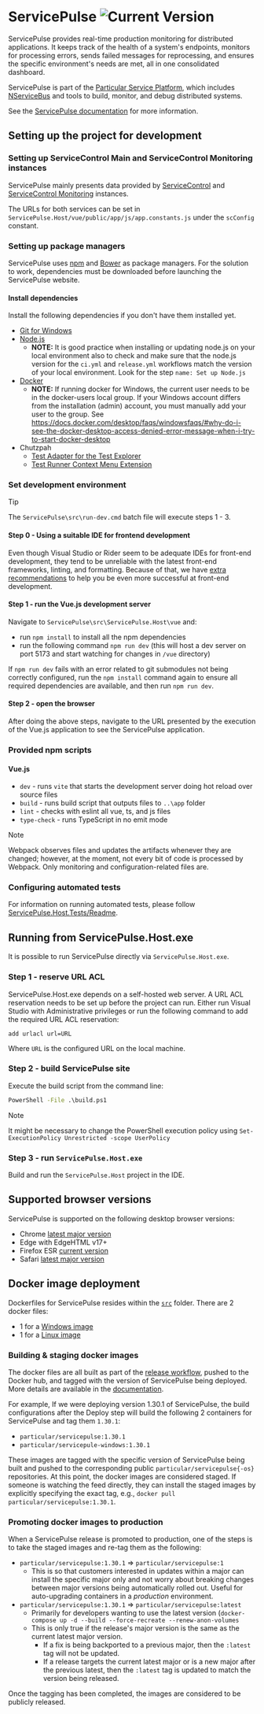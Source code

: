 # ServicePulse ![Current Version](https://img.shields.io/github/release/particular/servicepulse.svg?style=flat&label=current%20version)

ServicePulse provides real-time production monitoring for distributed applications. It keeps track of the health of a system's endpoints, monitors for processing errors, sends failed messages for reprocessing, and ensures the specific environment's needs are met, all in one consolidated dashboard.

ServicePulse is part of the [Particular Service Platform](https://particular.net/service-platform), which includes [NServiceBus](https://particular.net/nservicebus) and tools to build, monitor, and debug distributed systems.

See the [ServicePulse documentation](https://docs.particular.net/servicepulse/) for more information.

## Setting up the project for development

### Setting up ServiceControl Main and ServiceControl Monitoring instances

ServicePulse mainly presents data provided by [ServiceControl](https://docs.particular.net/servicecontrol) and [ServiceControl Monitoring](https://docs.particular.net/servicecontrol/monitoring-instances/) instances.

The URLs for both services can be set in `ServicePulse.Host/vue/public/app/js/app.constants.js` under the `scConfig` constant.

### Setting up package managers

ServicePulse uses [npm](https://www.npmjs.com/) and [Bower](https://bower.io/) as package managers. For the solution to work, dependencies must be downloaded before launching the ServicePulse website.

#### Install dependencies

Install the following dependencies if you don't have them installed yet.

- [Git for Windows](https://gitforwindows.org/)
- [Node.js](https://nodejs.org/en/download/)
  - **NOTE:** It is good practice when installing or updating node.js on your local environment also to check and make sure that the node.js version for the `ci.yml` and `release.yml` workflows match the version of your local environment. Look for the step `name: Set up Node.js`
- [Docker](https://docs.docker.com/get-docker/)
  - **NOTE:** If running docker for Windows, the current user needs to be in the docker-users local group. If your Windows account differs from the installation (admin) account, you must manually add your user to the group. See <https://docs.docker.com/desktop/faqs/windowsfaqs/#why-do-i-see-the-docker-desktop-access-denied-error-message-when-i-try-to-start-docker-desktop>
- Chutzpah
  - [Test Adapter for the Test Explorer](https://marketplace.visualstudio.com/items?itemName=vs-publisher-2795.ChutzpahTestAdapterfortheTestExplorer)
  - [Test Runner Context Menu Extension](https://marketplace.visualstudio.com/items?itemName=vs-publisher-2795.ChutzpahTestRunnerContextMenuExtension)

### Set development environment

> [!TIP]
> The `ServicePulse\src\run-dev.cmd` batch file will execute steps 1 - 3.

#### Step 0 - Using a suitable IDE for frontend development

Even though Visual Studio or Rider seem to be adequate IDEs for front-end development, they tend to be unreliable with the latest front-end frameworks, linting, and formatting.
Because of that, we have [extra recommendations](/docs/frontend/frontend-ide.md) to help you be even more successful at front-end development.
 
#### Step 1 - run the Vue.js development server 

Navigate to `ServicePulse\src\ServicePulse.Host\vue` and:

- run `npm install` to install all the npm dependencies
- run the following command `npm run dev` (this will host a dev server on port 5173 and start watching for changes in `/vue` directory)

If `npm run dev` fails with an error related to git submodules not being correctly configured, run the `npm install` command again to ensure all required dependencies are available, and then run `npm run dev`.

#### Step 2 - open the browser

After doing the above steps, navigate to the URL presented by the execution of the Vue.js application to see the ServicePulse application.

### Provided npm scripts

#### Vue.js

- `dev` - runs `vite` that starts the development server doing hot reload over source files
- `build` - runs build script that outputs files to `..\app` folder
- `lint` - checks with eslint all vue, ts, and js files
- `type-check` - runs TypeScript in no emit mode

> [!NOTE]
> Webpack observes files and updates the artifacts whenever they are changed; however, at the moment, not every bit of code is processed by Webpack. Only monitoring and configuration-related files are.

### Configuring automated tests

For information on running automated tests, please follow [ServicePulse.Host.Tests/Readme](https://github.com/Particular/ServicePulse/blob/master/src/ServicePulse.Host.Tests/README.md).

## Running from ServicePulse.Host.exe

It is possible to run ServicePulse directly via `ServicePulse.Host.exe`.

### Step 1 - reserve URL ACL

ServicePulse.Host.exe depends on a self-hosted web server. A URL ACL reservation needs to be set up before the project can run. Either run Visual Studio with Administrative privileges or run the following command to add the required URL ACL reservation:

```
add urlacl url=URL
```

Where `URL` is the configured URL on the local machine.

### Step 2 - build ServicePulse site

Execute the build script from the command line:

```cmd
PowerShell -File .\build.ps1
```

> [!NOTE]
> It might be necessary to change the PowerShell execution policy using `Set-ExecutionPolicy Unrestricted -scope UserPolicy`

### Step 3 - run `ServicePulse.Host.exe`

Build and run the `ServicePulse.Host` project in the IDE.

## Supported browser versions

ServicePulse is supported on the following desktop browser versions:

- Chrome [latest major version](https://chromereleases.googleblog.com/)
- Edge with EdgeHTML v17+
- Firefox ESR [current version](https://www.mozilla.org/en-US/firefox/enterprise/)
- Safari [latest major version](https://developer.apple.com/safari/)

## Docker image deployment

Dockerfiles for ServicePulse resides within the [`src`](https://github.com/Particular/ServicePulse/tree/master/src) folder. There are 2 docker files:

- 1 for a [Windows image](https://github.com/Particular/ServicePulse/blob/master/src/dockerfile.iis)
- 1 for a [Linux image](https://github.com/Particular/ServicePulse/blob/master/src/dockerfile.nginx)

### Building & staging docker images

The docker files are all built as part of the [release workflow](https://github.com/Particular/ServicePulse/blob/master/.github/workflows/release.yml), pushed to the Docker hub, and tagged with the version of ServicePulse being deployed. More details are available in the [documentation](https://docs.particular.net/servicepulse/containerization/).

For example, If we were deploying version 1.30.1 of ServicePulse, the build configurations after the Deploy step will build the following 2 containers for ServicePulse and tag them `1.30.1`:

- `particular/servicepulse:1.30.1`
- `particular/servicepule-windows:1.30.1`

These images are tagged with the specific version of ServicePulse being built and pushed to the corresponding public `particular/servicepulse{-os}` repositories. At this point, the docker images are considered staged. If someone is watching the feed directly, they can install the staged images by explicitly specifying the exact tag, e.g., `docker pull particular/servicepulse:1.30.1`.

### Promoting docker images to production

When a ServicePulse release is promoted to production, one of the steps is to take the staged images and re-tag them as the following:

- `particular/servicepulse:1.30.1` => `particular/servicepulse:1`
  - This is so that customers interested in updates within a major can install the specific major only and not worry about breaking changes between major versions being automatically rolled out. Useful for auto-upgrading containers in a _production_ environment.
- `particular/servicepulse:1.30.1` => `particular/servicepulse:latest`
  - Primarily for developers wanting to use the latest version (`docker-compose up -d --build --force-recreate --renew-anon-volumes`
  - This is only true if the release's major version is the same as the current latest major version.
    - If a fix is being backported to a previous major, then the `:latest` tag will not be updated.
    - If a release targets the current latest major or is a new major after the previous latest, then the `:latest` tag is updated to match the version being released.

Once the tagging has been completed, the images are considered to be publicly released.
